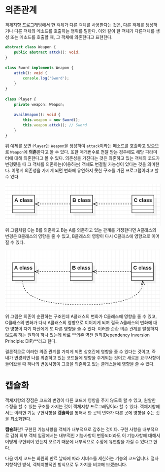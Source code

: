 # 의존관계

객체지향 프로그래밍에서 한 객체가 다른 객체를 사용한다는 것은, 다른 객체를 생성하거나 다른 객체의 메소드를 호출하는 행위를 말한다. 이와 같이 한 객체가 다른객체를 생성 또는 메소드를 호출할 때, 그 객체에
의존한다고 표현한다.

```ts
abstract class Weapon {
    public abstract attck(): void;
}

class Sword implements Weapon {
    attck(): void {
        console.log('Sword');
    }
}

class Player {
    private weapon: Weapon;

    availWeapon(): void {
        this.weapon = new Sword();
        this.weapon.attck(); // Sword
    }
}
```

위 예제를 보면 `Player`는 `Weapon`을 생성하여 `attack`이라는 메소드를 호출하고 있으므로 `Weapon`에 **의존**한다고 볼 수 있다. 또한 매개변수로 전달 받는 경우에도 해당 파라미터에 대해
의존한다고 볼 수 있다. 의존성을 가진다는 것은 의존하고 있는 객체의 코드가 변경됐을 때 그 객체를 의존하는(이용하는) 객체도 변결될 가능성이 있다는 것을 의미한다. 이렇게 의존성을 가지게 되면 변화에 유연하지 못한
구조를 가진 프로그램이라고 할 수 있다.

![단방향 의존](./단방향의존.png)
위 그림처럼 C는 B를 의존하고 B는 A를 의존하고 있는 관계를 가정한다면 A클래스의 변경은 B클래스의 영향을 줄 수 있고, B클래스의 영향이 다시 C클래스에 영향으로 이어질 수 있다.

![순환 의존](./순환의존.png)
위 그림은 의존이 순환하는 구조인데 A클래스의 변화가 C클래스에 영향을 줄 수 있고, C클래스의 변화가 다시 A클래스의 영향으로 이어지게 되며 결국 A클래스의 변화에 대한 영향이 자기 자신에게 또 다른 영향을 줄 수
있다. 이러한 순환 의존 관계를 발생하지 않도록 하는 원칙이 하나 있는데 바로 **의존 역전 원칙(Dependency Inversion Principle: DIP)**라고 한다.

결론적으로 이러한 의존 관계를 가지게 되면 상호간에 영향을 줄 수 있다는 것이고, 즉 내가 변경되면 나를 의존하고 있는 코드들에 영향을 주게되는 것이고 새로운 요구사항이 들어왔을 때 하나의 변동사항이 그것을 의존하고
있는 클래스들에 영향을 줄 수 있다.

# 캡슐화

객체지향의 장점은 코드의 변경이 다른 코드에 영향을 주지 않도록 할 수 있고, 원할한 수정을 할 수 있는 구조를 가지는 것이 객체지향 프로그래밍이라 할 수 있다. 객체지향에서는 이러한 기능 구현사항을 **캡슐화**를
통해서 한 곳의 변화가 다른 곳에 영향을 주는 것을 최소화한다.

**캡슐화**란? 구현된 기능사항을 객체가 내부적으로 감추는 것이다. 구현 사항을 내부적으로 감춰 외부 객체 입장에서는 내부적인 기능사항이 변동되더라도 이 기능사항에 대해서 어떻게 구현되어 있는지 모르기 때문에
내부적으로 수정에 유연함을 가질 수 있다고 한다.

다음 예제 코드는 회원의 만료 날짜에 따라 서비스를 제한하는 기능의 코드입니다. 절자지향적인 방식, 객체지향적인 방식으로 두 가지를 비교해 보겠습니다.





